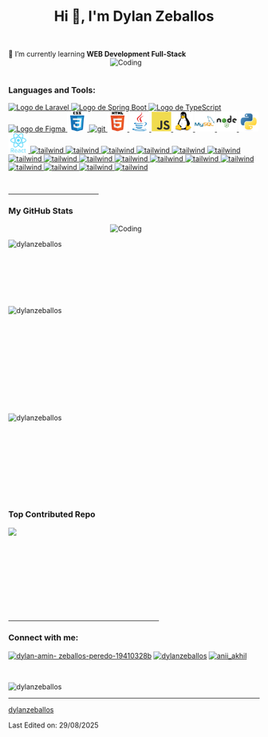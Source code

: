 <h1 align="center">Hi 👋, I'm Dylan Zeballos</h1>




<p align="left"> <a href="https://twitter.com/" target="blank"><img src="https://img.shields.io/twitter/follow/?logo=twitter&style=for-the-badge" alt="" /></a> </p>

🌱 I’m currently learning **WEB Development Full-Stack**
<img align="right" alt="Coding" width="300" src="https://i.pinimg.com/originals/81/17/8b/81178b47a8598f0c81c4799f2cdd4057.gif">


<br>
<h3 align="left">Languages and Tools:</h3>
<p align="left"> <a href="https://getbootstrap.com" target="_blank" rel="noreferrer"> </a>      <a href="https://laravel.com" target="_blank">
        <img src="https://laravel.com/img/logomark.min.svg" alt="Logo de Laravel" width="40">
    </a><a href="https://spring.io/projects/spring-boot" target="_blank">
        <img src="https://img.icons8.com/?size=100&id=90519&format=png&color=000000" alt="Logo de Spring Boot" width="40">
    </a><a href="https://www.typescriptlang.org/" target="_blank">
        <img src="https://upload.wikimedia.org/wikipedia/commons/thumb/f/f5/Typescript.svg/1200px-Typescript.svg.png" alt="Logo de TypeScript" width="40">
    </a><a href="https://www.figma.com/" target="_blank">
        <img src="https://upload.wikimedia.org/wikipedia/commons/3/33/Figma-logo.svg" alt="Logo de Figma" width="25">
    </a><a href="https://www.w3schools.com/css/" target="_blank" rel="noreferrer"> <img src="https://raw.githubusercontent.com/devicons/devicon/master/icons/css3/css3-original-wordmark.svg" alt="css3" width="40" height="40"/> </a> <a href="https://git-scm.com/" target="_blank" rel="noreferrer"> <img src="https://www.vectorlogo.zone/logos/git-scm/git-scm-icon.svg" alt="git" width="40" height="40"/> </a> <a href="https://www.w3.org/html/" target="_blank" rel="noreferrer"> <img src="https://raw.githubusercontent.com/devicons/devicon/master/icons/html5/html5-original-wordmark.svg" alt="html5" width="40" height="40"/> </a> <a href="https://www.java.com" target="_blank" rel="noreferrer"> <img src="https://raw.githubusercontent.com/devicons/devicon/master/icons/java/java-original.svg" alt="java" width="40" height="40"/> </a> <a href="https://developer.mozilla.org/en-US/docs/Web/JavaScript" target="_blank" rel="noreferrer"> <img src="https://raw.githubusercontent.com/devicons/devicon/master/icons/javascript/javascript-original.svg" alt="javascript" width="40" height="40"/> </a> <a href="https://www.linux.org/" target="_blank" rel="noreferrer"> <img src="https://raw.githubusercontent.com/devicons/devicon/master/icons/linux/linux-original.svg" alt="linux" width="40" height="40"/> </a> <a href="https://www.mysql.com/" target="_blank" rel="noreferrer"> <img src="https://raw.githubusercontent.com/devicons/devicon/master/icons/mysql/mysql-original-wordmark.svg" alt="mysql" width="40" height="40"/> </a> <a href="https://nodejs.org" target="_blank" rel="noreferrer"> <img src="https://raw.githubusercontent.com/devicons/devicon/master/icons/nodejs/nodejs-original-wordmark.svg" alt="nodejs" width="40" height="40"/> </a> <a href="https://www.python.org" target="_blank" rel="noreferrer"> <img src="https://raw.githubusercontent.com/devicons/devicon/master/icons/python/python-original.svg" alt="python" width="40" height="40"/> </a> <a href="https://reactjs.org/" target="_blank" rel="noreferrer"> <img src="https://raw.githubusercontent.com/devicons/devicon/master/icons/react/react-original-wordmark.svg" alt="react" width="40" height="40"/> </a> <a href="https://tailwindcss.com/" target="_blank" rel="noreferrer"> <img src="https://www.vectorlogo.zone/logos/tailwindcss/tailwindcss-icon.svg" alt="tailwind" width="40" height="40"/> </a>
        <a href="https://vercel.com/" target="_blank" rel="noreferrer"> <img src="https://encrypted-tbn0.gstatic.com/images?q=tbn:ANd9GcQFggf9yNRN9xCYku8XMEkSE0LU9uMhkYbehQ&s" alt="tailwind" width="40" height="40"/> </a>
        <a href="https://tailwindcss.com/" target="_blank" rel="noreferrer"> <img src="https://cdn.worldvectorlogo.com/logos/django.svg" alt="tailwind" width="40" height="40"/> </a>
        <a href="https://tailwindcss.com/" target="_blank" rel="noreferrer"> <img src="https://upload.wikimedia.org/wikipedia/commons/thumb/2/27/PHP-logo.svg/2560px-PHP-logo.svg.png" alt="tailwind" width="40" height="40"/> </a>
        <a href="https://tailwindcss.com/" target="_blank" rel="noreferrer"> <img src="https://encrypted-tbn0.gstatic.com/images?q=tbn:ANd9GcT4T1YOdxe--UDu6VlEaqifJFs_dIXyiJUM0A&s" alt="tailwind" width="40" height="40"/> </a>
        <a href="https://tailwindcss.com/" target="_blank" rel="noreferrer"> <img src="https://images-cdn.openxcell.com/wp-content/uploads/2024/07/25082439/reactnative-inner.svg" alt="tailwind" width="40" height="40"/> </a>
        <a href="https://tailwindcss.com/" target="_blank" rel="noreferrer"> <img src="https://cdn.iconscout.com/icon/free/png-256/free-firebase-logo-icon-svg-png-download-2944871.png" alt="tailwind" width="40" height="40"/> </a>
        <a href="https://tailwindcss.com/" target="_blank" rel="noreferrer"> <img src="https://upload.wikimedia.org/wikipedia/commons/thumb/2/29/Postgresql_elephant.svg/1163px-Postgresql_elephant.svg.png" alt="tailwind" width="40" height="40"/> </a>
        <a href="https://tailwindcss.com/" target="_blank" rel="noreferrer"> <img src="https://images.icon-icons.com/2415/PNG/512/mongodb_original_wordmark_logo_icon_146425.png" alt="tailwind" width="40" height="40"/> </a>
        <a href="https://tailwindcss.com/" target="_blank" rel="noreferrer"> <img src="https://www.svgrepo.com/show/373776/light-prisma.svg" alt="tailwind" width="40" height="40"/> </a>
        <a href="https://tailwindcss.com/" target="_blank" rel="noreferrer"> <img src="https://img.icons8.com/fluent/512/supabase.png" alt="tailwind" width="40" height="40"/> </a> 
        <a href="https://tailwindcss.com/" target="_blank"><img src="https://upload.wikimedia.org/wikipedia/commons/thumb/f/f1/Vitejs-logo.svg/1200px-Vitejs-logo.svg.png" alt="tailwind" width="40" height="40"/> </a>
        <a href="https://tailwindcss.com/" target="_blank" rel="noreferrer"> <img src="https://upload.wikimedia.org/wikipedia/commons/thumb/8/8a/Jira_Logo.svg/2560px-Jira_Logo.svg.png" alt="tailwind" width="60" height="90"/> </a> 
        <a href="https://tailwindcss.com/" target="_blank" rel="noreferrer"> <img src="https://cdn2.iconfinder.com/data/icons/social-icons-33/128/Trello-512.png" alt="tailwind" width="40" height="40"/> </a> 
        <a href="https://tailwindcss.com/" target="_blank" rel="noreferrer"> <img src="https://www.svgrepo.com/show/354202/postman-icon.svg" alt="tailwind" width="40" height="40"/> </a>
        <a href="https://tailwindcss.com/" target="_blank" rel="noreferrer"> <img src="https://www.svgrepo.com/show/376339/netlify.svg" alt="tailwind" width="40" height="40"/> </a>
        <a href="https://tailwindcss.com/" target="_blank" rel="noreferrer"> <img src="https://upload.wikimedia.org/wikipedia/commons/thumb/9/96/Socket-io.svg/2048px-Socket-io.svg.png" alt="tailwind" width="40" height="40"/> </a> 



                                                                               
</p><br>


<hr width="36%" >

<h3>My GitHub Stats</h3>
<img align="right" alt="Coding" width="300" src="https://cdn.dribbble.com/users/1277312/screenshots/14733298/media/39b1045e593737587dd60e42c8422d1f.gif" >
<br>


<p><img align="left" src="https://github-readme-stats.vercel.app/api/top-langs?username=dylanzeballos&show_icons=true&theme=dark&locale=en&layout=compact" alt="dylanzeballos" /></p>

<br><br><br><br><br><br><br>
<p>&nbsp;<img align="left" src="https://github-readme-stats.vercel.app/api?username=dylanzeballos&show_icons=true&theme=dark&locale=en" alt="dylanzeballos" /></p>
<br><br><br><br><br><br><br><br><br><br>

<p><img align="left" src="https://github-readme-streak-stats.herokuapp.com/?user=dylanzeballos&theme=dark" alt="dylanzeballos" /></p>
<br><br><br><br><br><br><br><br><br><br>
<h3>Top Contributed Repo</h3>
<img
width="300"
src="https://github-contributor-stats.vercel.app/api?username=dylanzeballos&limit=5&theme=dark&combine_all_yearly_contributions=true">
<br><br><br><br><br><br><br><br><br><br>
<hr width="60%" >
<h3 align="left">Connect with me:</h3>
<p align="left">
<a href="https://www.linkedin.com/in/dylan-am%C3%ADn-zeballos-peredo-19410328b?utm_source=share&utm_campaign=share_via&utm_content=profile&utm_medium=android_app" target="blank"><img align="center" src="https://raw.githubusercontent.com/rahuldkjain/github-profile-readme-generator/master/src/images/icons/Social/linked-in-alt.svg" alt="dylan-amin- zeballos-peredo-19410328b" height="30" width="40" /></a>
<a href="https://facebook.com/dylanzeballos" target="blank"><img align="center" src="https://raw.githubusercontent.com/rahuldkjain/github-profile-readme-generator/master/src/images/icons/Social/facebook.svg" alt="dylanzeballos" height="30" width="40" /></a>
<a href="https://instagram.com/dylanzeballos" target="blank"><img align="center" src="https://raw.githubusercontent.com/rahuldkjain/github-profile-readme-generator/master/src/images/icons/Social/instagram.svg" alt="anii_akhil" height="30" width="40" /></a>
</p>
<br>
<p align="left"> <img src="https://komarev.com/ghpvc/?username=dylanzeballos&label=Profile%20views&color=0e75b6&style=flat" alt="dylanzeballos" /> </p>

------


[dylanzeballos](https://github.com/dylanzeballos)

Last Edited on: 29/08/2025
